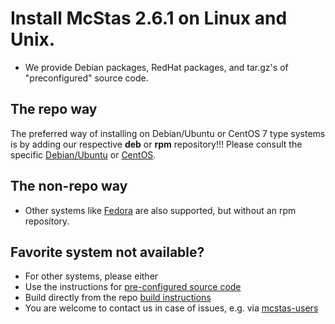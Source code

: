 # Install McStas 2.6.1 on Linux and Unix.

* We provide Debian packages, RedHat packages, and tar.gz's of "preconfigured" source code.

## The repo way
The preferred way of installing on Debian/Ubuntu or CentOS
7 type systems is by adding our respective **deb** or **rpm** repository!!! Please consult the
specific [Debian/Ubuntu](debian/README.md) or  [CentOS](centos/README.md).

## The non-repo way
* Other systems like [Fedora](fedora/README.md) are also supported, but without an rpm repository. 

## Favorite system not available?
* For other systems, please either
 * Use the instructions for
 [pre-configured source code](src/README.md)
 * Build directly from the repo [build instructions](https://github.com/McStasMcXtrace/McCode/wiki/Building-McStas-McXtrace)
 * You are welcome to contact us in case of issues, e.g. via [mcstas-users](mailto:mcstas-users@mcstas.org)
